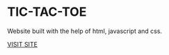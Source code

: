 <h1>TIC-TAC-TOE</h1>
<p>Website built with the help of html, javascript and css.</p>
<a href="https://kptaan13.github.io/rktictactoe.github.io/tictac">VISIT SITE</a>
